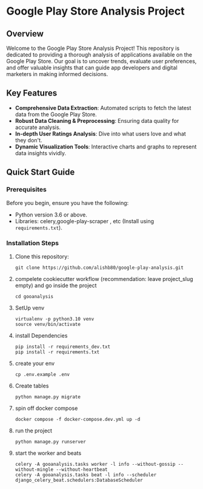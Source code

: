 # Google Play Store Analysis Project

## Overview
Welcome to the Google Play Store Analysis Project! This repository is dedicated to providing a thorough analysis of applications available on the Google Play Store. Our goal is to uncover trends, evaluate user preferences, and offer valuable insights that can guide app developers and digital marketers in making informed decisions.

## Key Features
- **Comprehensive Data Extraction**: Automated scripts to fetch the latest data from the Google Play Store.
- **Robust Data Cleaning & Preprocessing**: Ensuring data quality for accurate analysis.
- **In-depth User Ratings Analysis**: Dive into what users love and what they don't.
- **Dynamic Visualization Tools**: Interactive charts and graphs to represent data insights vividly.

## Quick Start Guide
### Prerequisites
Before you begin, ensure you have the following:
- Python version 3.6 or above.
- Libraries: celery,google-play-scraper , etc (Install using `requirements.txt`).

### Installation Steps
1. Clone this repository:
   ```shell
   git clone https://github.com/alishb80/google-play-analysis.git
    ```
2. compelete cookiecutter workflow (recommendation: leave project_slug empty) and go inside the project
    ```shell
    cd gooanalysis
    ```

3. SetUp venv
    ```shell
    virtualenv -p python3.10 venv
    source venv/bin/activate
    ```

4. install Dependencies
    ```shell
    pip install -r requirements_dev.txt
    pip install -r requirements.txt
    ```

5. create your env
    ```
    cp .env.example .env
    ```

6. Create tables
    ```
    python manage.py migrate
    ```

7. spin off docker compose
    ```
    docker compose -f docker-compose.dev.yml up -d
    ```

8. run the project
    ```
    python manage.py runserver
    ```

9. start the worker and beats
    ```
    celery -A gooanalysis.tasks worker -l info --without-gossip --without-mingle --without-heartbeat
    celery -A gooanalysis.tasks beat -l info --scheduler django_celery_beat.schedulers:DatabaseScheduler
    ```


